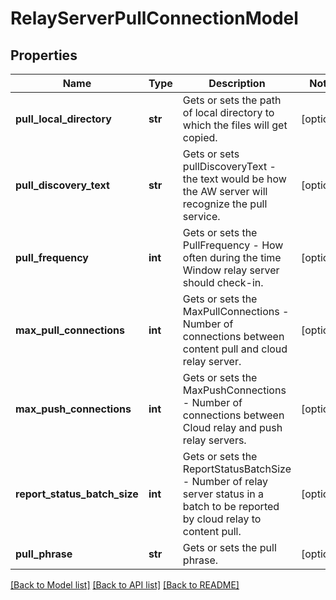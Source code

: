 # RelayServerPullConnectionModel

## Properties
Name | Type | Description | Notes
------------ | ------------- | ------------- | -------------
**pull_local_directory** | **str** | Gets or sets the path of local directory to which the files will get copied. | [optional] 
**pull_discovery_text** | **str** | Gets or sets pullDiscoveryText - the text would be how the AW server will recognize the pull service. | [optional] 
**pull_frequency** | **int** | Gets or sets the PullFrequency - How often during the time Window relay server should check-in. | [optional] 
**max_pull_connections** | **int** | Gets or sets the MaxPullConnections - Number of connections between content pull and cloud relay server. | [optional] 
**max_push_connections** | **int** | Gets or sets the MaxPushConnections - Number of connections between Cloud relay and push relay servers. | [optional] 
**report_status_batch_size** | **int** | Gets or sets the ReportStatusBatchSize - Number of relay server status in a batch to be reported by cloud relay to content pull. | [optional] 
**pull_phrase** | **str** | Gets or sets the pull phrase. | [optional] 

[[Back to Model list]](../README.md#documentation-for-models) [[Back to API list]](../README.md#documentation-for-api-endpoints) [[Back to README]](../README.md)


